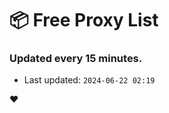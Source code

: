 # :package: Free Proxy List
### Updated every 15 minutes.

- Last updated: `2024-06-22 02:19`

:heart:
